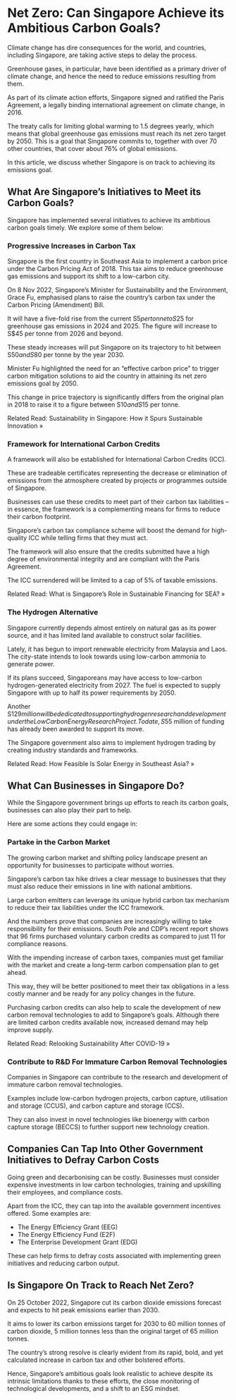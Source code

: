 # Net Zero: Can Singapore Achieve its Ambitious Carbon Goals?

<!-- image -->

Climate change has dire consequences for the world, and countries,  including Singapore, are taking active steps to delay the process.

Greenhouse gases, in particular, have been identified as a primary  driver of climate change, and hence the need to reduce emissions resulting from  them.

As part of its climate action efforts, Singapore signed and  ratified the Paris Agreement, a legally binding international agreement on  climate change, in 2016.

The treaty calls for limiting global warming to 1.5 degrees  yearly, which means that global greenhouse gas emissions must reach its net  zero target by 2050. This is a goal that Singapore commits to, together with  over 70 other countries, that cover about 76% of global emissions.

In this article, we discuss whether Singapore is on track to achieving  its emissions goal.

## What Are Singapore’s Initiatives to Meet its Carbon Goals?

Singapore has implemented several initiatives to achieve its  ambitious carbon goals timely. We explore some of them below:

### Progressive Increases in Carbon Tax

Singapore is the first country in Southeast Asia to implement a  carbon price under the Carbon Pricing Act of 2018. This tax aims to reduce  greenhouse gas emissions and support its shift to a low-carbon city.

On 8 Nov 2022, Singapore’s Minister for Sustainability and the  Environment, Grace Fu, emphasised plans to raise the country’s carbon tax under  the Carbon Pricing (Amendment) Bill.

It will have a five-fold rise from the current S$5 per tonne to  S$25 for greenhouse gas emissions in 2024 and 2025. The figure will increase to  S$45 per tonne from 2026 and beyond.

These steady increases will put Singapore on its trajectory to hit  between S$50 and S$80 per tonne by the year 2030.

Minister Fu highlighted the need for an “effective carbon price”  to trigger carbon mitigation solutions to aid the country in attaining its net  zero emissions goal by 2050.

This change in price trajectory is significantly differs from the  original plan in 2018 to raise it to a figure between S$10 and S$15 per tonne.

Related Read: Sustainability  in Singapore: How it Spurs Sustainable Innovation »

### Framework for International Carbon Credits

A framework will also be established for International Carbon  Credits (ICC).

These are tradeable certificates representing the decrease or  elimination of emissions from the atmosphere created by projects or programmes  outside of Singapore.

Businesses can use these credits to meet part of their carbon tax  liabilities – in essence, the framework is a complementing means for firms to  reduce their carbon footprint.

Singapore’s carbon tax compliance scheme will boost the demand for  high-quality ICC while telling firms that they must act.

The framework will also ensure that the credits submitted have a  high degree of environmental integrity and are compliant with the Paris  Agreement.

The ICC surrendered will be limited to a cap of 5% of taxable  emissions.

Related Read: What is  Singapore’s Role in Sustainable Financing for SEA? »

### The Hydrogen Alternative

Singapore currently depends almost entirely on natural gas as its  power source, and it has limited land available to construct solar facilities.

Lately, it has begun to import renewable electricity from Malaysia  and Laos. The city-state intends to look towards using low-carbon ammonia to  generate power.

If its plans succeed, Singaporeans may have access to low-carbon  hydrogen-generated electricity from 2027. The fuel is expected to supply  Singapore with up to half its power requirements by 2050.

Another S$129 million will be dedicated to supporting hydrogen  research and development under the Low Carbon Energy Research Project. To date,  S$55 million of funding has already been awarded to support its move.

The Singapore government also aims to implement hydrogen trading  by creating industry standards and frameworks.

Related Read: How  Feasible Is Solar Energy in Southeast Asia? »

## What Can Businesses in Singapore Do?

While the Singapore government brings up efforts to reach its  carbon goals, businesses can also play their part to help.

Here are some actions they could engage in:

### Partake in the Carbon Market

The growing carbon market and shifting policy landscape present an  opportunity for businesses to participate without worries.

Singapore’s carbon tax hike drives a clear message to businesses  that they must also reduce their emissions in line with national ambitions.

Large carbon emitters can leverage its unique hybrid carbon tax  mechanism to reduce their tax liabilities under the ICC framework.

And the numbers prove that companies are increasingly willing to  take responsibility for their emissions. South Pole and CDP’s recent report  shows that 96 firms purchased voluntary carbon credits as compared to just 11  for compliance reasons.

With the impending increase of carbon taxes, companies must get  familiar with the market and create a long-term carbon compensation plan to get  ahead.

This way, they will be better positioned to meet their tax  obligations in a less costly manner and be ready for any policy changes in the  future.

Purchasing carbon credits can also help to scale the development  of new carbon removal technologies to add to Singapore’s goals. Although there  are limited carbon credits available now, increased demand may help improve  supply.

Related Read: Relooking  Sustainability After COVID-19 »

### Contribute to R&amp;D For Immature Carbon  Removal Technologies

Companies in Singapore can contribute to the research and  development of immature carbon removal technologies.

Examples include low-carbon hydrogen projects, carbon capture,  utilisation and storage (CCUS), and carbon capture and storage (CCS).

They can also invest in novel technologies like bioenergy with  carbon capture storage (BECCS) to further support new technology creation.

## Companies Can Tap Into Other Government Initiatives to Defray  Carbon Costs

Going green and decarbonising can be costly. Businesses must  consider expensive investments in low carbon technologies, training and  upskilling their employees, and compliance costs.

Apart from the ICC, they can tap into the available government  incentives offered. Some examples are:

- The       Energy Efficiency Grant (EEG)
- The       Energy Efficiency Fund (E2F)
- The       Enterprise Development Grant (EDG)

These can help firms to defray costs associated with implementing  green initiatives and reducing carbon output.

## Is Singapore On Track to Reach Net Zero?

On 25 October 2022, Singapore cut its carbon dioxide emissions  forecast and expects to hit peak emissions earlier than 2030.

It aims to lower its carbon emissions target for 2030 to 60  million tonnes of carbon dioxide, 5 million tonnes less than the original  target of 65 million tonnes.

The country’s strong resolve is clearly evident from its rapid, bold,  and yet calculated increase in carbon tax and other bolstered efforts.

Hence, Singapore’s ambitious goals look realistic to achieve  despite its intrinsic limitations thanks to these efforts, the close monitoring  of technological developments, and a shift to an ESG mindset.